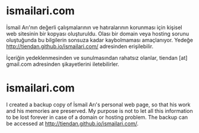 # ismailari.com
İsmail Arı'nın değerli çalışmalarının ve hatıralarının korunması için kişisel web sitesinin bir kopyası oluşturuldu. Olası bir domain veya hosting sorunu oluştuğunda bu bilgilerin sonsuza kadar kaybolmaması amaçlanıyor. Yedeğe http://tiendan.github.io/ismailari.com/ adresinden erişilebilir. 

İçeriğin yedeklenmesinden ve sunulmasından rahatsız olanlar, tiendan [at] gmail.com adresinden şikayetlerini iletebilirler.

# ismailari.com
I created a backup copy of İsmail Arı's personal web page, so that his work and his memories are preserved. My purpose is not to let all this information to be lost forever in case of a domain or hosting problem. The backup can be accessed at http://tiendan.github.io/ismailari.com/. 
